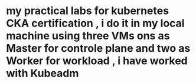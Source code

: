 # my practical labs for kubernetes CKA certification , i do it in my local machine using three VMs ons as Master for controle plane and two as Worker for workload , i have worked with Kubeadm 
